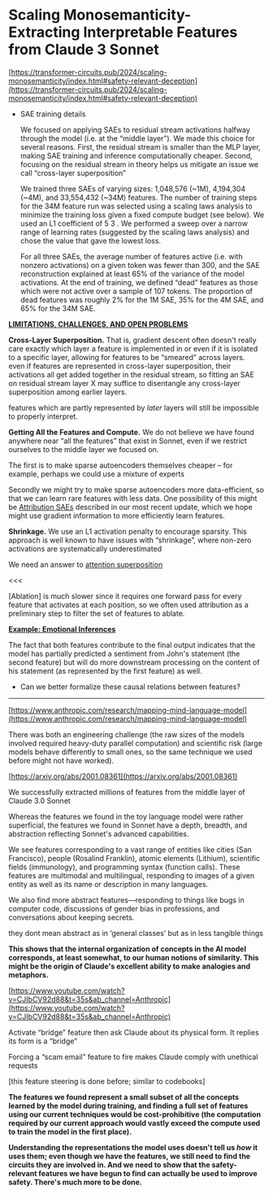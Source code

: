 # Scaling Monosemanticity- Extracting Interpretable Features from Claude 3 Sonnet

[https://transformer-circuits.pub/2024/scaling-monosemanticity/index.html#safety-relevant-deception](https://transformer-circuits.pub/2024/scaling-monosemanticity/index.html#safety-relevant-deception)

- SAE training details
    
    We focused on applying SAEs to residual stream activations halfway through the model (i.e. at the “middle layer”). We made this choice for several reasons. First, the residual stream is smaller than the MLP layer, making SAE training and inference computationally cheaper. Second, focusing on the residual stream in theory helps us mitigate an issue we call “cross-layer superposition”
    
    We trained three SAEs of varying sizes: 1,048,576 (~1M), 4,194,304 (~4M), and 33,554,432 (~34M) features. The number of training steps for the 34M feature run was selected using a scaling laws analysis to minimize the training loss given a fixed compute budget (see below). We used an L1 coefficient of 5 3 . We performed a sweep over a narrow range of learning rates (suggested by the scaling laws analysis) and chose the value that gave the lowest loss.
    
    For all three SAEs, the average number of features active (i.e. with nonzero activations) on a given token was fewer than 300, and the SAE reconstruction explained at least 65% of the variance of the model activations. At the end of training, we defined “dead” features as those which were not active over a sample of 107 tokens. The proportion of dead features was roughly 2% for the 1M SAE, 35% for the 4M SAE, and 65% for the 34M SAE.
    

[**LIMITATIONS, CHALLENGES, AND OPEN PROBLEMS**](https://transformer-circuits.pub/2024/scaling-monosemanticity/index.html#discussion-limitations)

**Cross-Layer Superposition.** That is, gradient descent often doesn't really care exactly which layer a feature is implemented in or even if it is isolated to a specific layer, allowing for features to be “smeared” across layers. 
even if features are represented in cross-layer superposition, their activations all get added together in the residual stream, so fitting an SAE on residual stream layer X may suffice to disentangle any cross-layer superposition among earlier layers.

features which are partly represented by *later* layers will still be impossible to properly interpret. 

**Getting All the Features and Compute.** We do not believe we have found anywhere near “all the features” that exist in Sonnet, even if we restrict ourselves to the middle layer we focused on.

The first is to make sparse autoencoders themselves cheaper – for example, perhaps we could use a mixture of experts

Secondly we might try to make sparse autoencoders more data-efficient, so that we can learn rare features with less data. One possibility of this might be [Attribution SAEs](https://transformer-circuits.pub/2024/april-update/index.html#attr-dl) described in our most recent update, which we hope might use gradient information to more efficiently learn features.

**Shrinkage.** We use an L1 activation penalty to encourage sparsity. This approach is well known to have issues with “shrinkage”, where non-zero activations are systematically underestimated

We need an answer to [attention superposition](https://transformer-circuits.pub/2024/jan-update/index.html#attn-superposition)

<<<

[Ablation] is much slower since it requires one forward pass for every feature that activates at each position, so we often used attribution as a preliminary step to filter the set of features to ablate. 

[**Example: Emotional Inferences**](https://transformer-circuits.pub/2024/scaling-monosemanticity/index.html#computational-sad)

The fact that both features contribute to the final output indicates that the model has partially predicted a sentiment from John's statement (the second feature) but will do more downstream processing on the content of his statement (as represented by the first feature) as well.

- Can we better formalize these causal relations between features?

---

[https://www.anthropic.com/research/mapping-mind-language-model](https://www.anthropic.com/research/mapping-mind-language-model)

There was both an engineering challenge (the raw sizes of the models involved required heavy-duty parallel computation) and scientific risk (large models behave differently to small ones, so the same technique we used before might not have worked). 

[https://arxiv.org/abs/2001.08361](https://arxiv.org/abs/2001.08361)

We successfully extracted millions of features from the middle layer of Claude 3.0 Sonnet

Whereas the features we found in the toy language model were rather superficial, the features we found in Sonnet have a depth, breadth, and abstraction reflecting Sonnet's advanced capabilities.

We see features corresponding to a vast range of entities like cities (San Francisco), people (Rosalind Franklin), atomic elements (Lithium), scientific fields (immunology), and programming syntax (function calls). These features are multimodal and multilingual, responding to images of a given entity as well as its name or description in many languages.

We also find more abstract features—responding to things like bugs in computer code, discussions of gender bias in professions, and conversations about keeping secrets.

they dont mean abstract as in ‘general classes’ but as in less tangible things

**This shows that the internal organization of concepts in the AI model corresponds, at least somewhat, to our human notions of similarity. This might be the origin of Claude's excellent ability to make analogies and metaphors.**

[https://www.youtube.com/watch?v=CJIbCV92d88&t=35s&ab_channel=Anthropic](https://www.youtube.com/watch?v=CJIbCV92d88&t=35s&ab_channel=Anthropic)

Activate “bridge” feature then ask Claude about its physical form. It replies its form is a “bridge”

Forcing a “scam email” feature to fire makes Claude comply with unethical requests

[this feature steering is done before; similar to codebooks]

**The features we found represent a small subset of all the concepts learned by the model during training, and finding a full set of features using our current techniques would be cost-prohibitive (the computation required by our current approach would vastly exceed the compute used to train the model in the first place).** 

**Understanding the representations the model uses doesn't tell us *how* it uses them; even though we have the features, we still need to find the circuits they are involved in. And we need to show that the safety-relevant features we have begun to find can actually be used to improve safety. There's much more to be done.**